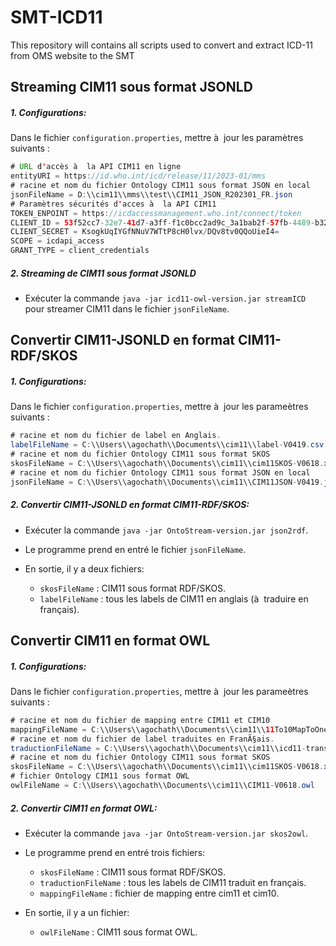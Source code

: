 # SMT-ICD11
This repository will contains all scripts used to convert and extract ICD-11 from OMS website to the SMT


## Streaming CIM11 sous format JSONLD<a id="streamingcim"></a>

##### 1. Configurations:

Dans le fichier `configuration.properties`, mettre à  jour les paramètres suivants : 

```java
# URL d'accès à  la API CIM11 en ligne
entityURI = https://id.who.int/icd/release/11/2023-01/mms
# racine et nom du fichier Ontology CIM11 sous format JSON en local
jsonFileName = D:\\cim11\\mms\\test\\CIM11_JSON_R202301_FR.json
# Paramètres sécurités d'acces à  la API CIM11
TOKEN_ENPOINT = https://icdaccessmanagement.who.int/connect/token
CLIENT_ID = 53f52cc7-32e7-41d7-a3ff-f1c0bcc2ad9c_3a1bab2f-57fb-4489-b322-87e59609db7c
CLIENT_SECRET = KsogkUqIYGfNNuV7WTtP8cH0lvx/DQv8tv0QQoUieI4=
SCOPE = icdapi_access
GRANT_TYPE = client_credentials
```

##### 2. Streaming de CIM11 sous format JSONLD

* Exécuter la commande `java -jar icd11-owl-version.jar streamICD` pour streamer CIM11 dans le fichier `jsonFileName`.

##  Convertir CIM11-JSONLD en format CIM11-RDF/SKOS<a id="jsontordfskos"></a>

##### 1. Configurations:

Dans le fichier `configuration.properties`, mettre à  jour les parameètres suivants : 

```java
# racine et nom du fichier de label en Anglais.
labelFileName = C:\\Users\\agochath\\Documents\\cim11\\label-V0419.csv
# racine et nom du fichier Ontology CIM11 sous format SKOS
skosFileName = C:\\Users\\agochath\\Documents\\cim11\\cim11SKOS-V0618.xml
# racine et nom du fichier Ontology CIM11 sous format JSON en local
jsonFileName = C:\\Users\\agochath\\Documents\\cim11\\CIM11JSON-V0419.json
```

##### 2. Convertir CIM11-JSONLD en format CIM11-RDF/SKOS:

* Exécuter la commande `java -jar OntoStream-version.jar json2rdf`.
* Le programme prend en entré le fichier `jsonFileName`. 
* En sortie, il y a deux fichiers:

    * `skosFileName` : CIM11 sous format RDF/SKOS.
    * `labelFileName` : tous les labels de CIM11 en anglais (à  traduire en français).


## Convertir CIM11 en format OWL<a id="toowl"></a>

##### 1. Configurations:

Dans le fichier `configuration.properties`, mettre à  jour les parameètres suivants : 

```java
# racine et nom du fichier de mapping entre CIM11 et CIM10
mappingFileName = C:\\Users\\agochath\\Documents\\cim11\\11To10MapToOneCategory.xlsx
# racine et nom du fichier de label traduites en FranÃ§ais.
traductionFileName = C:\\Users\\agochath\\Documents\\cim11\\icd11-translations-01.xlsx
# racine et nom du fichier Ontology CIM11 sous format SKOS
skosFileName = C:\\Users\\agochath\\Documents\\cim11\\cim11SKOS-V0618.xml
# fichier Ontology CIM11 sous format OWL
owlFileName = C:\\Users\\agochath\\Documents\\cim11\\CIM11-V0618.owl
```

##### 2. Convertir CIM11 en format OWL:

* Exécuter la commande `java -jar OntoStream-version.jar skos2owl`.
* Le programme prend en entré trois fichiers:  

    * `skosFileName` : CIM11 sous format RDF/SKOS.
    * `traductionFileName` : tous les labels de CIM11 traduit en français.
    * `mappingFileName` : fichier de mapping entre cim11 et cim10.

* En sortie, il y a un fichier:

    * `owlFileName` : CIM11 sous format OWL.
  

